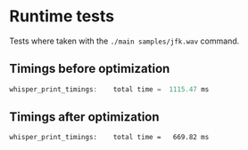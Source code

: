 # Runtime tests

Tests where taken with the `./main samples/jfk.wav` command.

## Timings before optimization

```cpp
whisper_print_timings:    total time =  1115.47 ms
```

## Timings after optimization

```
whisper_print_timings:    total time =   669.82 ms
```
